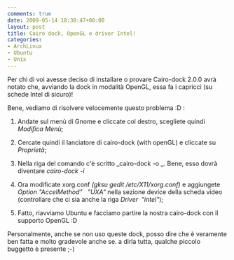 ```yaml
---
comments: true
date: 2009-05-14 18:30:47+00:00
layout: post
title: Cairo dock, OpenGL e driver Intel!
categories:
- ArchLinux
- Ubuntu
- Unix
---
```


Per chi di voi avesse deciso di installare o provare Cairo-dock 2.0.0 avrà notato che, avviando la dock in modalità OpenGL, essa fa i capricci (su schede Intel di sicuro)!

Bene, vediamo di risolvere velocemente questo problema :D :



	
  1. Andate sul menù di Gnome e cliccate col destro, scegliete quindi _Modifica Menù_;

	
  2. Cercate quindi il lanciatore di cairo-dock (with openGL) e cliccate su _Proprietà_;

	
  3. Nella riga del comando c'è scritto _cairo-dock -o _. Bene, esso dovrà diventare _cairo-dock -i_

	
  4. Ora modificate xorg.conf _(gksu gedit /etc/X11/xorg.conf)_ e aggiungete _Option "AccelMethod"   "UXA"_ nella sezione device della scheda video (controllare che ci sia anche la riga _Driver  "intel"_);

	
  5. Fatto, riavviamo Ubuntu e facciamo partire la nostra cairo-dock con il supporto OpenGL :D


Personalmente, anche se non uso queste dock, posso dire che è veramente ben fatta e molto gradevole anche se. a dirla tutta, qualche piccolo buggetto è presente ;-)
